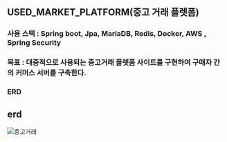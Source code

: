 
## USED_MARKET_PLATFORM(중고 거래 플렛폼)

### 사용 스택 : Spring boot, Jpa, MariaDB, Redis, Docker, AWS , Spring Security
### 목표 : 대중적으로 사용되는 중고거래 플렛폼 사이트를 구현하여 구매자 간의 커머스 서버를 구축한다.


### ERD

## erd
![중고거래](https://user-images.githubusercontent.com/96874318/209803782-059ca295-14cc-4f10-a17d-a3fb7e3e6fca.png)
